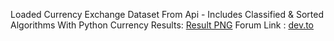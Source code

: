 Loaded Currency Exchange Dataset From Api - Includes Classified & Sorted Algorithms With Python
Currency Results: [Result PNG](https://drive.google.com/file/d/1HNkm0pFK8mvwc57PgHz-CHw1d-R9RXBG/view?usp=sharing)
Forum Link : [dev.to](https://dev.to/alicanakca_/currency-exchange-dataset-classification-sorting-and-data-visualization-42nd)
